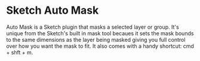 # Sketch Auto Mask

Auto Mask is a Sketch plugin that masks a selected layer or group. It's unique from the Sketch's built in mask tool becaues it sets the mask bounds to the same dimensions as the layer being masked giving you full control over how you want the mask to fit. It also comes with a handy shortcut: cmd + shft + m.